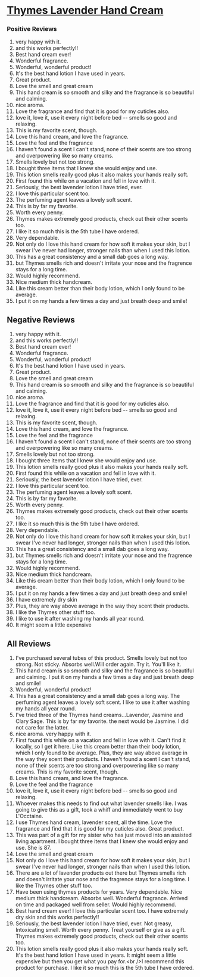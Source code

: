 # [Thymes Lavender Hand Cream](https://products.checkmycream.com/products/Thymes-Lavender-Hand-Cream.html)

### Positive Reviews

<ol>
      <li>very happy with it.</li>
      <li>and this works perfectly!!</li>
      <li>Best hand cream ever!  </li>
      <li>Wonderful fragrance.  </li>
      <li>Wonderful, wonderful product!</li>
      <li>It&#x27;s the best hand lotion I have used in years.  </li>
      <li>Great product.</li>
      <li>Love the smell  and great cream</li>
      <li>This hand cream is so smooth and silky and the fragrance is so beautiful and calming.</li>
      <li>nice aroma.</li>
      <li>Love the fragrance and find that it is good for my cuticles also.  </li>
      <li>love it, love it, use it every night before bed -- smells so good and relaxing.</li>
      <li>This is my favorite scent, though.</li>
      <li>Love this hand cream, and love the fragrance.</li>
      <li>Love the feel and the fragrance</li>
      <li>I haven&#x27;t found a scent I can&#x27;t stand, none of their scents are too strong and overpowering like so many creams.</li>
      <li>Smells lovely but not too strong.</li>
      <li>I bought three items that I knew she would enjoy and use.  </li>
      <li>This lotion smells really good plus it also makes your hands really soft.  </li>
      <li>First found this while on a vacation and fell in love with it.</li>
      <li>Seriously, the best lavender lotion I have tried, ever.</li>
      <li>I love this particular scent too.  </li>
      <li>The perfuming agent leaves a lovely soft scent.</li>
      <li>This is by far my favorite.</li>
      <li>Worth every penny.</li>
      <li>Thymes makes extremely good products, check out their other scents too.</li>
      <li>I like it so much this is the 5th tube I have ordered.</li>
      <li>Very dependable.  </li>
      <li>Not only do I love this hand cream for how soft it makes your skin, but I swear I&#x27;ve never had longer, stronger nails than when I used this lotion.</li>
      <li>This has a great consistency and a small dab goes a long way.</li>
      <li>but Thymes smells rich and doesn&#x27;t irritate your nose and the fragrence stays for a long time.  </li>
      <li>Would highly recommend.</li>
      <li>Nice medium thick handcream.  </li>
      <li>Like this cream better than their body lotion, which I only found to be average.</li>
      <li>I put it on my hands a few times a day and just breath deep and smile!</li>
</ol>


<h2>Negative Reviews</h2>
<ol>
<li> very happy with it.</li>
<li> and this works perfectly!!</li>
<li> Best hand cream ever!  </li>
<li> Wonderful fragrance.  </li>
<li> Wonderful, wonderful product!</li>
<li> It&#x27;s the best hand lotion I have used in years.  </li>
<li> Great product.</li>
<li> Love the smell  and great cream</li>
<li> This hand cream is so smooth and silky and the fragrance is so beautiful and calming.</li>
<li> nice aroma.</li>
<li> Love the fragrance and find that it is good for my cuticles also.  </li>
<li> love it, love it, use it every night before bed -- smells so good and relaxing.</li>
<li> This is my favorite scent, though.</li>
<li> Love this hand cream, and love the fragrance.</li>
<li> Love the feel and the fragrance</li>
<li> I haven&#x27;t found a scent I can&#x27;t stand, none of their scents are too strong and overpowering like so many creams.</li>
<li> Smells lovely but not too strong.</li>
<li> I bought three items that I knew she would enjoy and use.  </li>
<li> This lotion smells really good plus it also makes your hands really soft.  </li>
<li> First found this while on a vacation and fell in love with it.</li>
<li> Seriously, the best lavender lotion I have tried, ever.</li>
<li> I love this particular scent too.  </li>
<li> The perfuming agent leaves a lovely soft scent.</li>
<li> This is by far my favorite.</li>
<li> Worth every penny.</li>
<li> Thymes makes extremely good products, check out their other scents too.</li>
<li> I like it so much this is the 5th tube I have ordered.</li>
<li> Very dependable.  </li>
<li> Not only do I love this hand cream for how soft it makes your skin, but I swear I&#x27;ve never had longer, stronger nails than when I used this lotion.</li>
<li> This has a great consistency and a small dab goes a long way.</li>
<li> but Thymes smells rich and doesn&#x27;t irritate your nose and the fragrence stays for a long time.  </li>
<li> Would highly recommend.</li>
<li> Nice medium thick handcream.  </li>
<li> Like this cream better than their body lotion, which I only found to be average.</li>
<li> I put it on my hands a few times a day and just breath deep and smile!</li>
<li> I have extremely dry skin</li>
<li> Plus, they are way above average in the way they scent their products.</li>
<li> I like the Thymes other stuff too.</li>
<li> I like to use it after washing my hands all year round.</li>
<li> It might seem a little expensive</li>
</ol>

<h2>All Reviews</h2>

<ol>
    <li> I&#x27;ve purchased several tubes of this product. Smells lovely but not too strong. Not sticky. Absorbs well.Will order again. Try it. You&#x27;ll like it.</li>
    <li> This hand cream is so smooth and silky and the fragrance is so beautiful and calming. I put it on my hands a few times a day and just breath deep and smile!</li>
    <li> Wonderful, wonderful product!</li>
    <li> This has a great consistency and a small dab goes a long way. The perfuming agent leaves a lovely soft scent. I like to use it after washing my hands all year round.</li>
    <li> I&#x27;ve tried three of the Thymes hand creams...Lavender, Jasmine and Clary Sage. This is by far my favorite. the next would be Jasmine. I did not care for the latter.</li>
    <li> nice aroma. very happy with it.</li>
    <li> First found this while on a vacation and fell in love with it. Can&#x27;t find it locally, so I get it here. Like this cream better than their body lotion, which I only found to be average. Plus, they are way above average in the way they scent their products. I haven&#x27;t found a scent I can&#x27;t stand, none of their scents are too strong and overpowering like so many creams. This is my favorite scent, though.</li>
    <li> Love this hand cream, and love the fragrance.</li>
    <li> Love the feel and the fragrance</li>
    <li> love it, love it, use it every night before bed -- smells so good and relaxing.</li>
    <li> Whoever makes this needs to find out what lavender smells like. I was going to give this as a gift, took a whiff and immediately went to buy L&#x27;Occtaine.</li>
    <li> I use Thymes hand cream, lavender scent, all the time.  Love the fragrance and find that it is good for my cuticles also.  Great product.</li>
    <li> This was part of a gift for my sister who has just moved into an assisted living apartment.  I bought three items that I knew she would enjoy and use.  She is 87.</li>
    <li> Love the smell  and great cream</li>
    <li> Not only do I love this hand cream for how soft it makes your skin, but I swear I&#x27;ve never had longer, stronger nails than when I used this lotion.</li>
    <li> There are a lot of lavender products out there but Thymes smells rich and doesn&#x27;t irritate your nose and the fragrence stays for a long time.  I like the Thymes other stuff too.</li>
    <li> Have been using thymes products for years.  Very dependable.  Nice medium thick handcream.  Absorbs well.  Wonderful fragrance.  Arrived on time and packaged well from seller.  Would highly recommend.</li>
    <li> Best hand cream ever!  I love this particular scent too.  I have extremely dry skin and this works perfectly!!</li>
    <li> Seriously, the best lavender lotion I have tried, ever. Not greasy, Intoxicating smell. Worth every penny. Treat yourself or give as a gift. Thymes makes extremely good products, check out their other scents too.</li>
    <li> This lotion smells really good plus it also makes your hands really soft.  It&#x27;s the best hand lotion I have used in years.  It might seem a little expensive but then you get what you pay for.&lt;br /&gt;I recommend this product for purchase.  I like it so much this is the 5th tube I have ordered.</li>
</ol>




